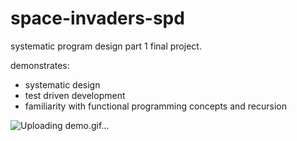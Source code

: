 # space-invaders-spd
systematic program design part 1 final project.

demonstrates:
- systematic design
- test driven development
- familiarity with functional programming concepts and recursion


![Uploading demo.gif…]()
